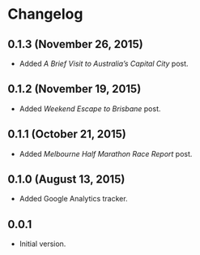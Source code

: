# Changelog

## 0.1.3 (November 26, 2015)
* Added *A Brief Visit to Australia’s Capital City* post.

## 0.1.2 (November 19, 2015)
* Added *Weekend Escape to Brisbane* post.

## 0.1.1 (October 21, 2015)
* Added *Melbourne Half Marathon Race Report* post.

## 0.1.0 (August 13, 2015)
* Added Google Analytics tracker.

## 0.0.1
* Initial version.